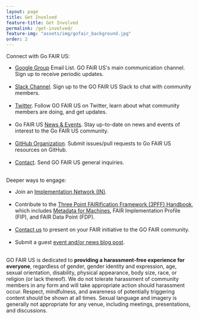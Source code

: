 ```yaml
---
layout: page
title: Get Involved
feature-title: Get Involved
permalink: /get-involved/
feature-img: "assets/img/gofair_background.jpg"
order: 2
---
```


Connect with Go FAIR US:

<ul>
  <li><a href="https://groups.google.com/forum/#!forum/gofairus">Google Group</a> Email List. GO FAIR US's main communication channel. Sign up to receive periodic updates.</li><br />

  <li><a href="https://gofair.slack.com/">Slack Channel</a>. Sign up to the GO FAIR US Slack to chat with community members.</li><br />

  <li><a href="https://twitter.com/gofairus">Twitter</a>. Follow GO FAIR US on Twitter, learn about what community members are doing, and get updates.</li><br />

  <li>Go FAIR US <a href="{{ site.baseurl }}/news/">News & Events</a>. Stay up-to-date on news and events of interest to the Go FAIR US community.</li><br />

  <li><a href="https://github.com/go-fair-us">GitHub Organization</a>. Submit issues/pull requests to Go FAIR US resources on GitHub.</li><br />

  <li><a href="https://forms.gle/qhvsb3ubCbEyCYQg6">Contact</a>. Send GO FAIR US general inquiries.</li><br />
</ul>

Deeper ways to engage:

<ul>
  <li>Join an <a href="https://www.go-fair.org/implementation-networks/" title="GO FAIR Implementation Networks">Implementation Network (IN)</a>.</li><br />
  
  <li>Contribute to the <a href="https://www.go-fair.org/how-to-go-fair/">Three Point FAIRification Framework (3PFF) Handbook</a>, which includes <a href="https://www.go-fair.org/metadata-for-machines/" title="Metadata for Machines">Metadata for Machines</a>, FAIR Implementation Profile (FIP), and FAIR Data Point (FDP).</li><br />
  
  <li><a href="https://forms.gle/qhvsb3ubCbEyCYQg6" title="Contact Us">Contact us</a> to present on your FAIR initiative to the GO FAIR community.</li><br />
  
  <li>Submit a guest <a href="https://github.com/go-fair-us/go-fair-us.github.io/blob/master/_drafts/contributing-instructions.md" title="Contributing Instructions">event and/or news blog post</a>.</li><br />
</ul>


<p>GO FAIR US is dedicated to <strong>providing a harassment-free experience for everyone</strong>, regardless of gender, gender identity and expression, age, sexual orientation, disability, physical appearance, body size, race, or religion (or lack thereof). We do not tolerate harassment of community members in any form and will take appropriate action should harassment occur. Respect, mindfulness, and awareness of potentially triggering content should be shown at all times. Sexual language and imagery is generally not appropriate for any venue, including meetings, presentations, and discussions.</p>
